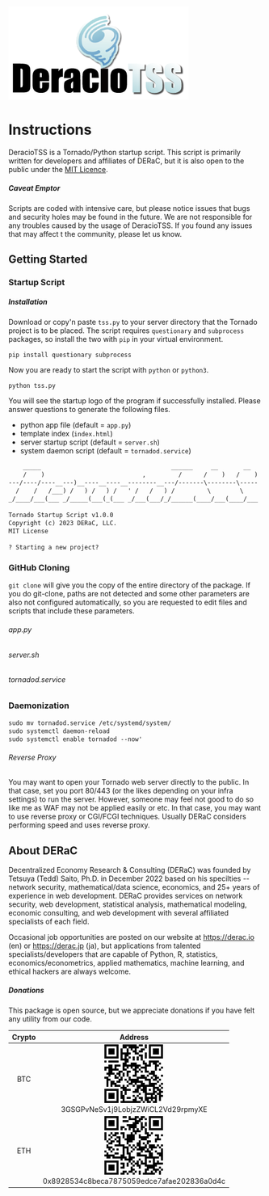 ![DeracioTSS](/misc/deractss_logo.png)

# Instructions
DeracioTSS is a Tornado/Python startup script. This script is primarily written for developers and affiliates of DERaC, but it is also open to the public under the [MIT Licence](/LICENSE).

##### Caveat Emptor

Scripts are coded with intensive care, but please notice issues that bugs and security holes may be found in the future. We are not responsible for any troubles caused by the usage of DeracioTSS. If you found any issues that may affect t the community, please let us know.

## Getting Started

### Startup Script

##### Installation

Download or copy'n paste `tss.py` to your server directory that the Tornado project is to be placed. The script requires `questionary` and `subprocess` packages, so install the two with `pip` in your virtual environment.

```
pip install questionary subprocess
```

Now you are ready to start the script with `python` or `python3`.

```
python tss.py
```

You will see the startup logo of the program if successfully installed. Please answer questions to generate the following files.

- python app file (default = `app.py`)
- template index (`index.html`)
- server startup script (default = `server.sh`)
- system daemon script (default = `tornadod.service`)

```_____________________________________________________________________
    _____                                    ______     __       __  
    /    )                           ,         /      /    )   /    )
---/----/----__---)__----__----__--------__---/-------\--------\-----
  /    /   /___) /   ) /   ) /   ' /   /   ) /         \        \    
_/____/___(___ _/_____(___(_(___ _/___(___/_/______(____/___(____/___                                                                  

Tornado Startup Script v1.0.0
Copyright (c) 2023 DERaC, LLC.
MIT License

? Starting a new project?
```

### GitHub Cloning

`git clone` will give you the copy of the entire directory of the package. If you do git-clone, paths are not detected and some other parameters are also not configured automatically, so you are requested to edit files and scripts that include these parameters.

###### app.py

###### server.sh

###### tornadod.service

### Daemonization

```
sudo mv tornadod.service /etc/systemd/system/
sudo systemctl daemon-reload
sudo systemctl enable tornadod --now'
```

###### Reverse Proxy

You may want to open your Tornado web server directly to the public. In that case, set you port 80/443 (or the likes depending on your infra settings) to run the server. However, someone may feel not good to do so like me as WAF may not be applied easily or etc. In that case, you may want to use reverse proxy or CGI/FCGI techniques. Usually DERaC considers performing speed and uses reverse proxy.

## About DERaC

Decentralized Economy Research & Consulting (DERaC) was founded by Tetsuya (Tedd) Saito, Ph.D. in December 2022 based on his specilties -- network security, mathematical/data science, economics, and 25+ years of experience in web development. DERaC provides services on network security, web development, statistical analysis, mathematical modeling, economic consulting, and web development with several affiliated specialists of each field.

Occasional job opportunities are posted on our website at https://derac.io (en) or https://derac.jp (ja), but applications from talented specialists/developers that are capable of Python, R, statistics, economics/econometrics, applied mathematics, machine learning, and ethical hackers are always welcome.

##### Donations

This package is open source, but we appreciate donations if you have felt any utility from our code.

| Crypto | Address |
|:---:|:---:|
| BTC | ![BTC](/misc/btc_bitflyer_qr.png)<br>3GSGPvNeSv1j9LobjzZWiCL2Vd29rpmyXE |
| ETH | ![ETH](/misc/eth_bitflyer_qr.png)<br>0x8928534c8beca7875059edce7afae202836a0d4c |

